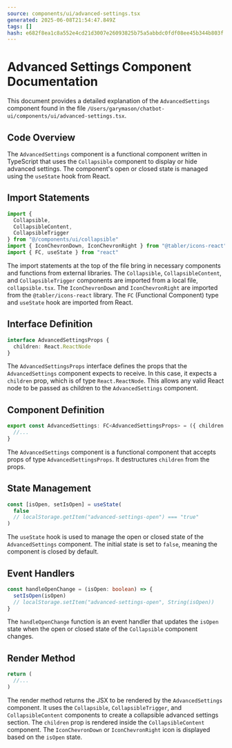 ```yaml
---
source: components/ui/advanced-settings.tsx
generated: 2025-06-08T21:54:47.849Z
tags: []
hash: e682f8ea1c8a552e4cd21d3007e26093825b75a5abbdc0fdf08ee45b344b803f
---
```


# Advanced Settings Component Documentation

This document provides a detailed explanation of the `AdvancedSettings` component found in the file `/Users/garymason/chatbot-ui/components/ui/advanced-settings.tsx`.

## Code Overview

The `AdvancedSettings` component is a functional component written in TypeScript that uses the `Collapsible` component to display or hide advanced settings. The component's open or closed state is managed using the `useState` hook from React.

## Import Statements

```ts
import {
  Collapsible,
  CollapsibleContent,
  CollapsibleTrigger
} from "@/components/ui/collapsible"
import { IconChevronDown, IconChevronRight } from "@tabler/icons-react"
import { FC, useState } from "react"
```

The import statements at the top of the file bring in necessary components and functions from external libraries. The `Collapsible`, `CollapsibleContent`, and `CollapsibleTrigger` components are imported from a local file, `collapsible.tsx`. The `IconChevronDown` and `IconChevronRight` are imported from the `@tabler/icons-react` library. The `FC` (Functional Component) type and `useState` hook are imported from React.

## Interface Definition

```ts
interface AdvancedSettingsProps {
  children: React.ReactNode
}
```

The `AdvancedSettingsProps` interface defines the props that the `AdvancedSettings` component expects to receive. In this case, it expects a `children` prop, which is of type `React.ReactNode`. This allows any valid React node to be passed as children to the `AdvancedSettings` component.

## Component Definition

```ts
export const AdvancedSettings: FC<AdvancedSettingsProps> = ({ children }) => {
  //...
}
```

The `AdvancedSettings` component is a functional component that accepts props of type `AdvancedSettingsProps`. It destructures `children` from the props.

## State Management

```ts
const [isOpen, setIsOpen] = useState(
  false
  // localStorage.getItem("advanced-settings-open") === "true"
)
```

The `useState` hook is used to manage the open or closed state of the `AdvancedSettings` component. The initial state is set to `false`, meaning the component is closed by default.

## Event Handlers

```ts
const handleOpenChange = (isOpen: boolean) => {
  setIsOpen(isOpen)
  // localStorage.setItem("advanced-settings-open", String(isOpen))
}
```

The `handleOpenChange` function is an event handler that updates the `isOpen` state when the open or closed state of the `Collapsible` component changes.

## Render Method

```ts
return (
  //...
)
```

The render method returns the JSX to be rendered by the `AdvancedSettings` component. It uses the `Collapsible`, `CollapsibleTrigger`, and `CollapsibleContent` components to create a collapsible advanced settings section. The `children` prop is rendered inside the `CollapsibleContent` component. The `IconChevronDown` or `IconChevronRight` icon is displayed based on the `isOpen` state.